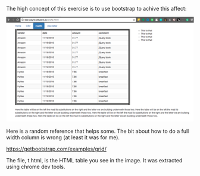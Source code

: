  
The high concept of this exercise is to use bootstrap to achive this affect:


![example exercise 2 solution](wf2-madlib.png)


Here is a random reference that helps some.  The bit about how to do a full width column is wrong (at least it was for me).


https://getbootstrap.com/examples/grid/


The file, t.html, is the HTML table you see in the image.
It was extracted using chrome dev tools.

